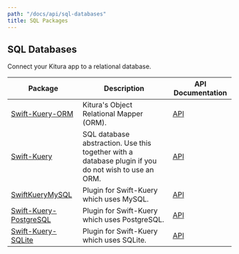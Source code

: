 ```yaml
---
path: "/docs/api/sql-databases"
title: SQL Packages
---
```


 ## SQL Databases

 Connect your Kitura app to a relational database.

 | Package      | Description | API Documentation |
 | ----------- | ----------- | ------- |
 | [Swift-Kuery-ORM](https://github.com/Kitura-Next/Swift-Kuery-ORM)   | Kitura's Object Relational Mapper (ORM). | [API](https://ibm-swift.github.io/Swift-Kuery-ORM/) |
 | [Swift-Kuery](https://github.com/Kitura-Next/Swift-Kuery) | SQL database abstraction. Use this together with a database plugin if you do not wish to use an ORM. | [API](https://ibm-swift.github.io/Swift-Kuery/) |
 | [SwiftKueryMySQL](https://github.com/Kitura-Next/SwiftKueryMySQL) | Plugin for Swift-Kuery which uses MySQL. | [API](https://ibm-swift.github.io/SwiftKueryMySQL/) |
 | [Swift-Kuery-PostgreSQL](https://github.com/Kitura-Next/Swift-Kuery-PostgreSQL) | Plugin for Swift-Kuery which uses PostgreSQL. | [API](https://ibm-swift.github.io/Swift-Kuery-PostgreSQL/) |
 | [Swift-Kuery-SQLite](https://github.com/Kitura-Next/Swift-Kuery-SQLite) |Plugin for Swift-Kuery which uses SQLite. | [API](https://ibm-swift.github.io/Swift-Kuery-SQLite/) |
